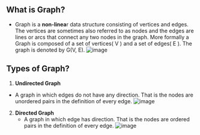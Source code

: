 ## What is Graph?
- Graph is a **non-linea**r data structure consisting of vertices and edges. The vertices are sometimes also referred to as nodes and the edges are lines or arcs that connect any two nodes in the graph. More formally a Graph is composed of a set of vertices( V ) and a set of edges( E ). The graph is denoted by G(V, E).
![image](https://github.com/user-attachments/assets/f91aa9a8-6c7b-4016-8b8c-fd64054026fa)

## Types of Graph?
1. **Undirected Graph**
  - A graph in which edges do not have any direction. That is the nodes are unordered pairs in the definition of every edge.
   ![image](https://github.com/user-attachments/assets/e75b8f6d-ed77-449e-a2d6-c3abab90713e)
2. **Directed Graph**
    - A graph in which edge has direction. That is the nodes are ordered pairs in the definition of every edge.
    ![image](https://github.com/user-attachments/assets/ac6d6e21-38b3-4978-94aa-5f134e28ff6a)


